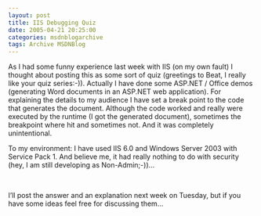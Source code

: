 ```yaml
---
layout: post
title: IIS Debugging Quiz
date: 2005-04-21 20:25:00
categories: msdnblogarchive
tags: Archive MSDNBlog
---
```


As I had some funny experience last week with IIS (on my own fault) I thought about posting this as some sort of quiz (greetings to Beat, I really like your quiz series:-)). Actually I have done some ASP.NET / Office demos (generating Word documents in an ASP.NET web application). For explaining the details to my audience I have set a break point to the code that generates the document. Although the code worked and really were executed by the runtime (I got the generated document), sometimes the breakpoint where hit and sometimes not. And it was completely unintentional.



To my environment: I have used IIS 6.0 and Windows Server 2003 with Service Pack 1. And believe me, it had really nothing to do with security (hey, I am still developing as Non-Admin;-))…


 

I’ll post the answer and an explanation next week on Tuesday, but if you have some ideas feel free for discussing them…


